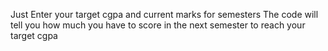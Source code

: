 Just Enter your target cgpa and current marks for semesters
The code will tell you how much you have to score in the next semester to reach your target cgpa

